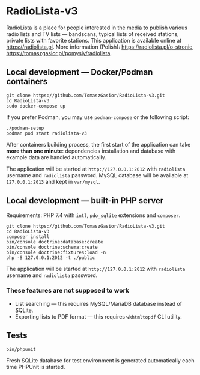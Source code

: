 RadioLista-v3
===

RadioLista is a place for people interested in the media to publish various
radio lists and TV lists — bandscans, typical lists of received stations,
private lists with favorite stations. This application is available online
at https://radiolista.pl. More information (Polish):
https://radiolista.pl/o-stronie, https://tomaszgasior.pl/pomysly/radiolista.

Local development — Docker/Podman containers
---

    git clone https://github.com/TomaszGasior/RadioLista-v3.git
    cd RadioLista-v3
    sudo docker-compose up

If you prefer Podman, you may use `podman-compose` or the following script:

    ./podman-setup
    podman pod start radiolista-v3

After containers building process, the first start of the application can take
**more than one minute**: dependencies installation and database with example
data are handled automatically.

The application will be started at `http://127.0.0.1:2012` with `radiolista`
username and `radiolista` password. MySQL database will be available at
`127.0.0.1:2013` and kept in `var/mysql`.

Local development — built-in PHP server
---

Requirements: PHP 7.4 with `intl`, `pdo_sqlite` extensions and `composer`.

    git clone https://github.com/TomaszGasior/RadioLista-v3.git
    cd RadioLista-v3
    composer install
    bin/console doctrine:database:create
    bin/console doctrine:schema:create
    bin/console doctrine:fixtures:load -n
    php -S 127.0.0.1:2012 -t ./public

The application will be started at `http://127.0.0.1:2012` with `radiolista`
username and `radiolista` password.

### These features are not supposed to work

* List searching — this requires MySQL/MariaDB database instead of SQLite.
* Exporting lists to PDF format — this requires `wkhtmltopdf` CLI utility.

Tests
---

    bin/phpunit

Fresh SQLite database for test environment is generated automatically each time
PHPUnit is started.
